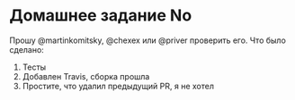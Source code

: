 # Домашнее задание No
Прошу @martinkomitsky, @chexex или @priver проверить его.
Что было сделано:
1. Тесты
2. Добавлен Travis, сборка прошла
3. Простите, что удалил предыдущий PR, я не хотел

